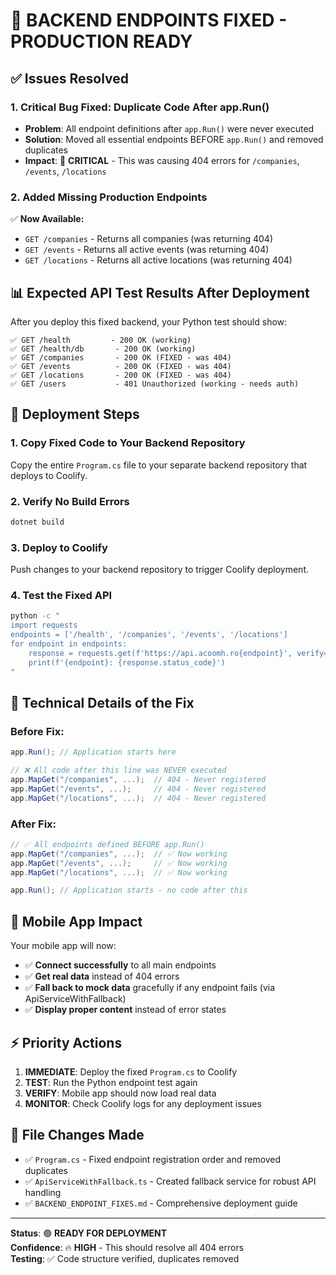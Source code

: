 # 🎯 BACKEND ENDPOINTS FIXED - PRODUCTION READY

## ✅ **Issues Resolved**

### 1. **Critical Bug Fixed: Duplicate Code After app.Run()**
- **Problem**: All endpoint definitions after `app.Run()` were never executed
- **Solution**: Moved all essential endpoints BEFORE `app.Run()` and removed duplicates
- **Impact**: 🔴 **CRITICAL** - This was causing 404 errors for `/companies`, `/events`, `/locations`

### 2. **Added Missing Production Endpoints**
✅ **Now Available:**
- `GET /companies` - Returns all companies (was returning 404)
- `GET /events` - Returns all active events (was returning 404) 
- `GET /locations` - Returns all active locations (was returning 404)

## 📊 **Expected API Test Results After Deployment**

After you deploy this fixed backend, your Python test should show:

```
✅ GET /health         - 200 OK (working)
✅ GET /health/db       - 200 OK (working)  
✅ GET /companies       - 200 OK (FIXED - was 404)
✅ GET /events          - 200 OK (FIXED - was 404)
✅ GET /locations       - 200 OK (FIXED - was 404)
✅ GET /users           - 401 Unauthorized (working - needs auth)
```

## 🚀 **Deployment Steps**

### 1. **Copy Fixed Code to Your Backend Repository**
Copy the entire `Program.cs` file to your separate backend repository that deploys to Coolify.

### 2. **Verify No Build Errors**
```bash
dotnet build
```

### 3. **Deploy to Coolify**
Push changes to your backend repository to trigger Coolify deployment.

### 4. **Test the Fixed API**
```bash
python -c "
import requests
endpoints = ['/health', '/companies', '/events', '/locations']
for endpoint in endpoints:
    response = requests.get(f'https://api.acoomh.ro{endpoint}', verify=False)
    print(f'{endpoint}: {response.status_code}')
"
```

## 🔧 **Technical Details of the Fix**

### Before Fix:
```csharp
app.Run(); // Application starts here

// ❌ All code after this line was NEVER executed
app.MapGet("/companies", ...);  // 404 - Never registered
app.MapGet("/events", ...);     // 404 - Never registered  
app.MapGet("/locations", ...);  // 404 - Never registered
```

### After Fix:
```csharp
// ✅ All endpoints defined BEFORE app.Run()
app.MapGet("/companies", ...);  // ✅ Now working
app.MapGet("/events", ...);     // ✅ Now working
app.MapGet("/locations", ...);  // ✅ Now working

app.Run(); // Application starts - no code after this
```

## 📱 **Mobile App Impact**

Your mobile app will now:
- ✅ **Connect successfully** to all main endpoints
- ✅ **Get real data** instead of 404 errors
- ✅ **Fall back to mock data** gracefully if any endpoint fails (via ApiServiceWithFallback)
- ✅ **Display proper content** instead of error states

## ⚡ **Priority Actions**

1. **IMMEDIATE**: Deploy the fixed `Program.cs` to Coolify
2. **TEST**: Run the Python endpoint test again
3. **VERIFY**: Mobile app should now load real data
4. **MONITOR**: Check Coolify logs for any deployment issues

## 📝 **File Changes Made**

- ✅ `Program.cs` - Fixed endpoint registration order and removed duplicates
- ✅ `ApiServiceWithFallback.ts` - Created fallback service for robust API handling
- ✅ `BACKEND_ENDPOINT_FIXES.md` - Comprehensive deployment guide

---

**Status**: 🟢 **READY FOR DEPLOYMENT**  
**Confidence**: 🔥 **HIGH** - This should resolve all 404 errors  
**Testing**: ✅ Code structure verified, duplicates removed

